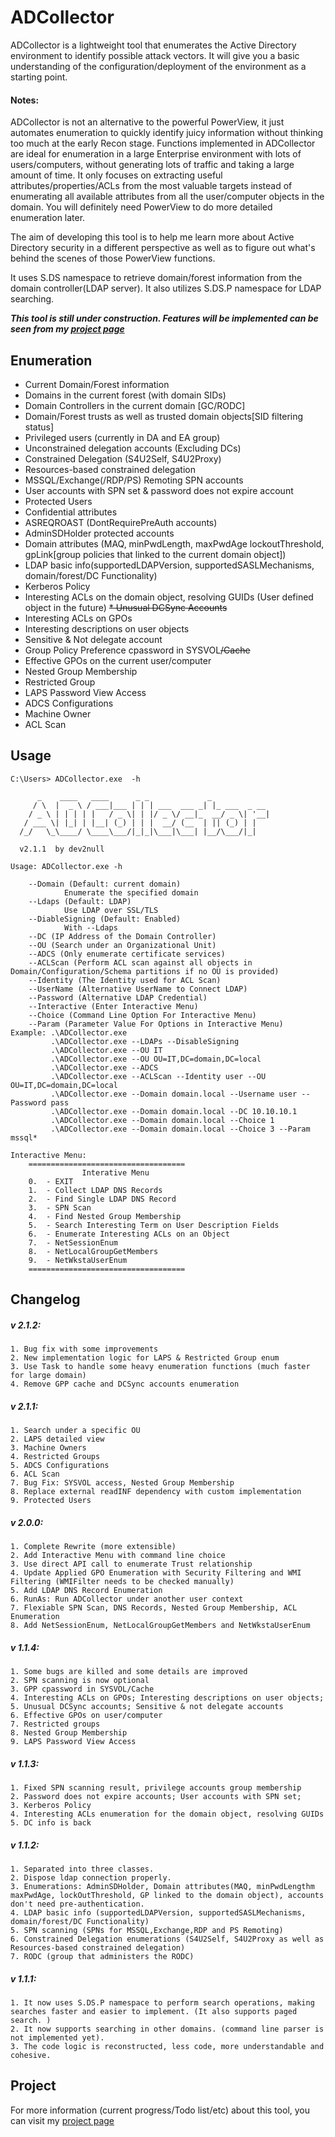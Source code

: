 # ADCollector
ADCollector is a lightweight tool that enumerates the Active Directory environment to identify possible attack vectors. It will give you a basic understanding of the configuration/deployment of the environment as a starting point. 

#### Notes: 
ADCollector is not an alternative to the powerful PowerView, it just automates enumeration to quickly identify juicy information without thinking too much at the early Recon stage. Functions implemented in ADCollector are ideal for enumeration in a large Enterprise environment with lots of users/computers, without generating lots of traffic and taking a large amount of time. It only focuses on extracting useful attributes/properties/ACLs from the most valuable targets instead of enumerating all available attributes from all the user/computer objects in the domain. You will definitely need PowerView to do more detailed enumeration later.

The aim of developing this tool is to help me learn more about Active Directory security in a different perspective as well as to figure out what's behind the scenes of those PowerView functions. 


It uses S.DS namespace to retrieve domain/forest information from the domain controller(LDAP server). It also utilizes S.DS.P namespace for LDAP searching.

_**This tool is still under construction. Features will be implemented can be seen from my [project page](https://github.com/dev-2null/ADCollector/projects/1)**_


## Enumeration
* Current Domain/Forest information
* Domains in the current forest (with domain SIDs)
* Domain Controllers in the current domain \[GC/RODC]
* Domain/Forest trusts as well as trusted domain objects[SID filtering status]
* Privileged users (currently in DA and EA group)
* Unconstrained delegation accounts (Excluding DCs)
* Constrained Delegation (S4U2Self, S4U2Proxy)
* Resources-based constrained delegation
* MSSQL/Exchange(/RDP/PS) Remoting SPN accounts
* User accounts with SPN set & password does not expire account
* Protected Users
* Confidential attributes
* ASREQROAST (DontRequirePreAuth accounts)
* AdminSDHolder protected accounts
* Domain attributes (MAQ, minPwdLength, maxPwdAge lockoutThreshold, gpLink[group policies that linked to the current domain object])
* LDAP basic info(supportedLDAPVersion, supportedSASLMechanisms, domain/forest/DC Functionality)
* Kerberos Policy
* Interesting ACLs on the domain object, resolving GUIDs (User defined object in the future)
~~* Unusual DCSync Accounts~~
* Interesting ACLs on GPOs
* Interesting descriptions on user objects
* Sensitive & Not delegate account
* Group Policy Preference cpassword in SYSVOL~~/Cache~~
* Effective GPOs on the current user/computer
* Nested Group Membership
* Restricted Group
* LAPS Password View Access
* ADCS Configurations
* Machine Owner
* ACL Scan


## Usage
```
C:\Users> ADCollector.exe  -h

      _    ____   ____      _ _             _
     / \  |  _ \ / ___|___ | | | ___  ___ _| |_ ___  _ __
    / _ \ | | | | |   / _ \| | |/ _ \/ __|_  __/ _ \| '__|
   / ___ \| |_| | |__| (_) | | |  __/ (__  | || (_) | |
  /_/   \_\____/ \____\___/|_|_|\___|\___| |__/\___/|_|

  v2.1.1  by dev2null

Usage: ADCollector.exe -h

    --Domain (Default: current domain)
            Enumerate the specified domain
    --Ldaps (Default: LDAP)
            Use LDAP over SSL/TLS
    --DiableSigning (Default: Enabled)
            With --Ldaps
    --DC (IP Address of the Domain Controller)
    --OU (Search under an Organizational Unit)
    --ADCS (Only enumerate certificate services)
    --ACLScan (Perform ACL scan against all objects in Domain/Configuration/Schema partitions if no OU is provided)
    --Identity (The Identity used for ACL Scan)
    --UserName (Alternative UserName to Connect LDAP)
    --Password (Alternative LDAP Credential)
    --Interactive (Enter Interactive Menu)
    --Choice (Command Line Option For Interactive Menu)
    --Param (Parameter Value For Options in Interactive Menu)
Example: .\ADCollector.exe
         .\ADCollector.exe --LDAPs --DisableSigning
         .\ADCollector.exe --OU IT
         .\ADCollector.exe --OU OU=IT,DC=domain,DC=local
         .\ADCollector.exe --ADCS
         .\ADCollector.exe --ACLScan --Identity user --OU OU=IT,DC=domain,DC=local
         .\ADCollector.exe --Domain domain.local --Username user --Password pass
         .\ADCollector.exe --Domain domain.local --DC 10.10.10.1
         .\ADCollector.exe --Domain domain.local --Choice 1
         .\ADCollector.exe --Domain domain.local --Choice 3 --Param mssql*

Interactive Menu:
    ===================================
                Interative Menu
    0.  - EXIT
    1.  - Collect LDAP DNS Records
    2.  - Find Single LDAP DNS Record
    3.  - SPN Scan
    4.  - Find Nested Group Membership
    5.  - Search Interesting Term on User Description Fields
    6.  - Enumerate Interesting ACLs on an Object
    7.  - NetSessionEnum
    8.  - NetLocalGroupGetMembers
    9.  - NetWkstaUserEnum
    ===================================
```


## Changelog


##### v 2.1.2:
    1. Bug fix with some improvements
    2. New implementation logic for LAPS & Restricted Group enum
    3. Use Task to handle some heavy enumeration functions (much faster for large domain)
    4. Remove GPP cache and DCSync accounts enumeration
##### v 2.1.1:
    1. Search under a specific OU
    2. LAPS detailed view
    3. Machine Owners
    4. Restricted Groups
    5. ADCS Configurations
    6. ACL Scan
    7. Bug Fix: SYSVOL access, Nested Group Membership
    8. Replace external readINF dependency with custom implementation
    9. Protected Users
##### v 2.0.0:
    1. Complete Rewrite (more extensible)
    2. Add Interactive Menu with command line choice
    3. Use direct API call to enumerate Trust relationship
    4. Update Applied GPO Enumeration with Security Filtering and WMI Filtering (WMIFilter needs to be checked manually)
    5. Add LDAP DNS Record Enumeration
    6. RunAs: Run ADCollector under another user context
    7. Flexiable SPN Scan, DNS Records, Nested Group Membership, ACL Enumeration
    8. Add NetSessionEnum, NetLocalGroupGetMembers and NetWkstaUserEnum
##### v 1.1.4:
    1. Some bugs are killed and some details are improved
    2. SPN scanning is now optional
    3. GPP cpassword in SYSVOL/Cache
    4. Interesting ACLs on GPOs; Interesting descriptions on user objects;
    5. Unusual DCSync accounts; Sensitive & not delegate accounts
    6. Effective GPOs on user/computer
    7. Restricted groups
    8. Nested Group Membership
    9. LAPS Password View Access
##### v 1.1.3:
    1. Fixed SPN scanning result, privilege accounts group membership
    2. Password does not expire accounts; User accounts with SPN set; 
    3. Kerberos Policy
    4. Interesting ACLs enumeration for the domain object, resolving GUIDs
    5. DC info is back
##### v 1.1.2:
    1. Separated into three classes.
    2. Dispose ldap connection properly.
    3. Enumerations: AdminSDHolder, Domain attributes(MAQ, minPwdLengthm maxPwdAge, lockOutThreshold, GP linked to the domain object), accounts don't need pre-authentication.
    4. LDAP basic info (supportedLDAPVersion, supportedSASLMechanisms, domain/forest/DC Functionality)
    5. SPN scanning (SPNs for MSSQL,Exchange,RDP and PS Remoting)
    6. Constrained Delegation enumerations (S4U2Self, S4U2Proxy as well as Resources-based constrained delegation)
    7. RODC (group that administers the RODC)
##### v 1.1.1:
    1. It now uses S.DS.P namespace to perform search operations, making searches faster and easier to implement. (It also supports paged search. )
    2. It now supports searching in other domains. (command line parser is not implemented yet).
    3. The code logic is reconstructed, less code, more understandable and cohesive.

## Project
For more information (current progress/Todo list/etc) about this tool, you can visit my [project page](https://github.com/dev-2null/ADCollector/projects/1)

